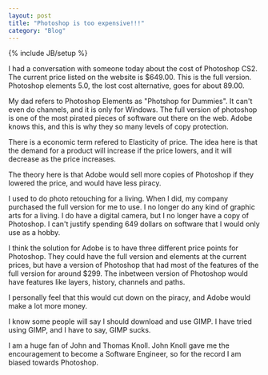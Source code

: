 ```yaml
---
layout: post
title: "Photoshop is too expensive!!!"
category: "Blog"
---
```

{% include JB/setup %}

I had a conversation with someone today about the cost of Photoshop CS2\. The current price listed on the website is $649.00\. This is the full version. Photoshop elements 5.0, the lost cost alternative, goes for about 89.00.

My dad refers to Photoshop Elements as "Photshop for Dummies". It can't even do channels, and it is only for Windows. The full version of photoshop is one of the most pirated pieces of software out there on the web. Adobe knows this, and this is why they so many levels of copy protection.

There is a economic term refered to Elasticity of price. The idea here is that the demand for a product will increase if the price lowers, and it will decrease as the price increases. 

The theory here is that Adobe would sell more copies of Photoshop if they lowered the price, and would have less piracy.

I used to do photo retouching for a living. When I did, my company purchased the full version for me to use. I no longer do any kind of graphic arts for a living. I do have a digital camera, but I no longer have a copy of Photoshop. I can't justify spending 649 dollars on software that I would only use as a hobby. 

I think the solution for Adobe is to have three different price points for Photoshop. They could have the full version and elements at the current prices, but have a version of Photoshop that had most of the features of the full version for around $299\. The inbetween version of Photoshop would have features like layers, history, channels and paths.

I personally feel that this would cut down on the piracy, and Adobe would make a lot more money.

I know some people will say I should download and use GIMP. I have tried using GIMP, and I have to say, GIMP sucks.

I am a huge fan of John and Thomas Knoll. John Knoll gave me the encouragement to become a Software Engineer, so for the record I am biased towards Photoshop.